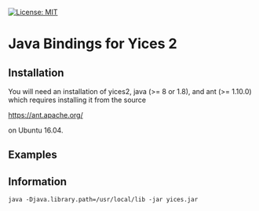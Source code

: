 [![License: MIT](https://img.shields.io/badge/License-MIT-yellow.svg)](https://opensource.org/licenses/MIT)

#  Java Bindings for Yices 2

## Installation

You will need an installation of yices2, java (>= 8 or 1.8), and ant (>= 1.10.0) which requires
installing it from the source

https://ant.apache.org/

on Ubuntu 16.04.


## Examples


## Information


```
java -Djava.library.path=/usr/local/lib -jar yices.jar
```
